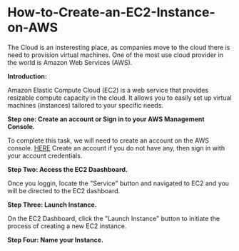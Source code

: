 # How-to-Create-an-EC2-Instance-on-AWS

The Cloud is an insteresting place, as companies move to the cloud there is need to provision virtual machines. One of the most use cloud provider in the world is Amazon Web Services (AWS). 

**Introduction:**

Amazon Elastic Compute Cloud (EC2) is a web service that provides resizable compute capacity in the cloud. It allows you to easily set up virtual machines (instances) tailored to your specific needs.

**Step one: Create an account or Sign in to your AWS Management Console.**

To complete this task, we will need to create an account on the AWS console. [HERE](https://aws.amazon.com/console)
Create an account if you do not have any, then sign in with your account credentials.

**Step Two: Access the EC2 Daashboard.**

Once you loggin, locate the "Service" button and navigated to EC2 and you will be directed to the EC2 dashboard.

**Step Three: Launch Instance.**

On the EC2 Dashboard, click the "Launch Instance" button to initiate the process of creating a new EC2 instance.

**Step Four: Name your Instance.**

